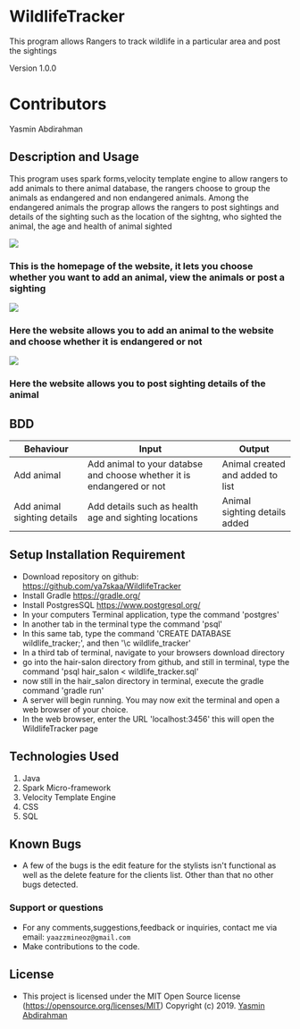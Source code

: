 # WildlifeTracker
This program allows Rangers to track wildlife in a particular area and post the sightings

Version 1.0.0

# Contributors
Yasmin Abdirahman

## Description and Usage
This program uses spark forms,velocity template engine to allow rangers to add animals to there animal database, the rangers
choose to group the animals as endangered and non endangered animals. Among the endangered animals the prograp allows the rangers
to post sightings and details of the sighting such as the location of the sightng, who sighted the animal, the age and health of
animal sighted

![](images/image1.png)
### This is the homepage of the website, it lets you choose whether you want to add an animal, view the animals or post a sighting
![](images/image2.png)
### Here the website allows you to add an animal to the website and choose whether it is endangered or not
![](screenshots/Screenshot3.png)
### Here the website allows you to post sighting details of the animal


## BDD
|Behaviour   	|  Input  	|   Output	|
|---	|---	|---	|
|Add animal  	|Add animal to your databse and choose whether it is endangered or not|Animal created and added to list|
|Add animal sighting details	|Add details such as health age and sighting locations|Animal sighting details added|


## Setup Installation Requirement
* Download repository on github: https://github.com/ya7skaa/WildlifeTracker
* Install Gradle https://gradle.org/
* Install PostgresSQL https://www.postgresql.org/
* In your computers Terminal application, type the command 'postgres'
* In another tab in the terminal type the command 'psql'
* In this same tab, type the command 'CREATE DATABASE wildlife_tracker;', and then '\c wildlife_tracker'
* In a third tab of terminal, navigate to your browsers download directory
* go into the hair-salon directory from github, and still in terminal, type the command 'psql hair_salon < wildlife_tracker.sql'
*  now still in the hair_salon directory in terminal, execute the gradle command 'gradle run'
* A server will begin running. You may now exit the terminal and open a web browser of your choice.
* In the web browser, enter the URL 'localhost:3456' this will open the WildlifeTracker page


## Technologies Used
1. Java
2. Spark Micro-framework
3. Velocity Template Engine
4. CSS
5. SQL


## Known Bugs
- A few of the bugs is the edit feature for the stylists isn't functional as well as the delete feature for the clients list.
Other than that no other bugs detected.


### Support or questions
- For any comments,suggestions,feedback or inquiries, contact me via email: `yaazzmineoz@gmail.com`
- Make contributions to the code.

## License
- This project is licensed under the MIT Open Source license (https://opensource.org/licenses/MIT) Copyright (c) 2019. [Yasmin Abdirahman](https://github.com/ya7skaa)
